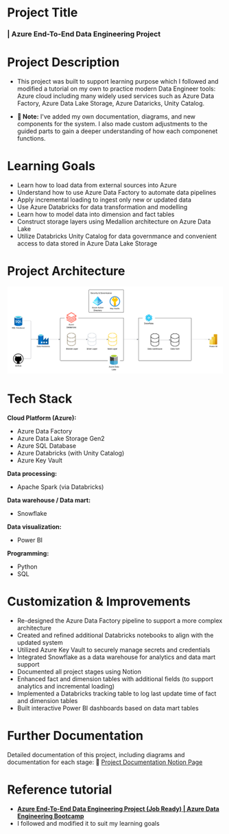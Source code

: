 # Project Title
### | **Azure End-To-End Data Engineering Project**

# Project Description
- This project was built to support learning purpose which I followed and modified a tutorial on my own to practice modern Data Engineer tools: Azure cloud including many widely used services such as Azure Data Factory, Azure Data Lake Storage, Azure Dataricks, Unity Catalog. 

- **📌 Note:** I've added my own documentation, diagrams, and new components for the system. I also made custom adjustments to the guided parts to gain a deeper understanding of how each componenet functions.

# Learning Goals
- Learn how to load data from external sources into Azure
- Understand how to use Azure Data Factory to automate data pipelines
- Apply incremental loading to ingest only new or updated data
- Use Azure Databricks for data transformation and modelling
- Learn how to model data into dimension and fact tables
- Construct storage layers using Medallion architecture on Azure Data Lake
- Utilize Databricks Unity Catalog for data governmance and convenient access to data stored in Azure Data Lake Storage

# Project Architecture
![System Architecture Diagram](img/Diagrams/system_architecture_diagram.png)


# Tech Stack
**Cloud Platform (Azure):**
- Azure Data Factory
- Azure Data Lake Storage Gen2
- Azure SQL Database
- Azure Databricks (with Unity Catalog)
- Azure Key Vault

**Data processing:**
- Apache Spark (via Databricks)

**Data warehouse / Data mart:**
- Snowflake
  
**Data visualization:**
- Power BI

**Programming:**
- Python
- SQL



# Customization & Improvements
- Re-designed the Azure Data Factory pipeline to support a more complex architecture
- Created and refined additional Databricks notebooks to align with the updated system
- Utilized Azure Key Vault to securely manage secrets and credentials
- Integrated Snowflake as a data warehouse for analytics and data mart support
- Documented all project stages using Notion
- Enhanced fact and dimension tables with additional fields (to support analytics and incremental loading)
- Implemented a Databricks tracking table to log last update time of  fact and dimension tables
- Built interactive Power BI dashboards based on data mart tables

# Further Documentation
Detailed documentation of this project, including diagrams and documentation for each stage: 
🔗 [Project Documentation Notion Page](https://www.notion.so/your-link-here)

# Reference tutorial
-  **[Azure End-To-End Data Engineering Project (Job Ready) | Azure Data Engineering Bootcamp](https://www.youtube.com/@AnshLambaJSR])**
-  I followed and modified it to suit my learning goals

